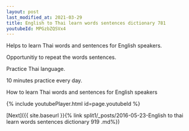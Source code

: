 ```yaml
---
layout: post
last_modified_at: 2021-03-29
title: English to Thai learn words sentences dictionary 781 
youtubeId: MPGzbZQSVx4
---
```

 
 
Helps to learn Thai words and sentences for English speakers.

Opportunitiy to repeat the words sentences. 

Practice Thai language. 
 
10 minutes practice every day. 
 
How to learn Thai words and sentences for English speakers 
 
{% include youtubePlayer.html id=page.youtubeId %}
 
 
[Next]({{ site.baseurl }}{% link  split1/_posts/2016-05-23-English to thai learn words sentences dictionary 919 .md%})
 
